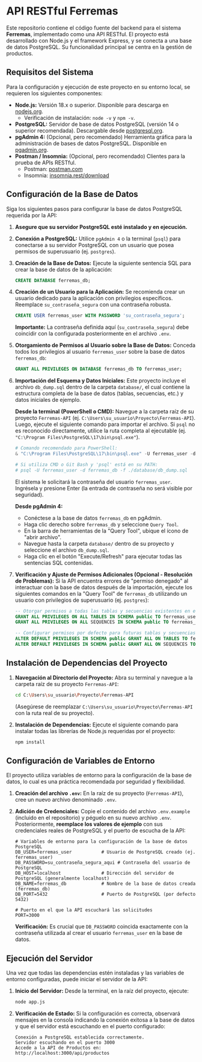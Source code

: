 # API RESTful Ferremas

Este repositorio contiene el código fuente del backend para el sistema **Ferremas**, implementado como una API RESTful. El proyecto está desarrollado con Node.js y el framework Express, y se conecta a una base de datos PostgreSQL. Su funcionalidad principal se centra en la gestión de productos.

## Requisitos del Sistema

Para la configuración y ejecución de este proyecto en su entorno local, se requieren los siguientes componentes:

* **Node.js:** Versión 18.x o superior. Disponible para descarga en [nodejs.org](https://nodejs.org/).
    * Verificación de instalación: `node -v` y `npm -v`.
* **PostgreSQL:** Servidor de base de datos PostgreSQL (versión 14 o superior recomendada). Descargable desde [postgresql.org](https://www.postgresql.org/download/).
* **pgAdmin 4:** (Opcional, pero recomendado) Herramienta gráfica para la administración de bases de datos PostgreSQL. Disponible en [pgadmin.org](https://www.pgadmin.org/download/).
* **Postman / Insomnia:** (Opcional, pero recomendado) Clientes para la prueba de APIs RESTful.
    * Postman: [postman.com](https://www.postman.com/downloads/)
    * Insomnia: [insomnia.rest/download](https://insomnia.rest/download)

## Configuración de la Base de Datos

Siga los siguientes pasos para configurar la base de datos PostgreSQL requerida por la API:

1.  **Asegure que su servidor PostgreSQL esté instalado y en ejecución.**

2.  **Conexión a PostgreSQL:**
    Utilice `pgAdmin 4` o la terminal (`psql`) para conectarse a su servidor PostgreSQL con un usuario que posea permisos de superusuario (ej. `postgres`).

3.  **Creación de la Base de Datos:**
    Ejecute la siguiente sentencia SQL para crear la base de datos de la aplicación:
    ```sql
    CREATE DATABASE ferremas_db;
    ```

4.  **Creación de un Usuario para la Aplicación:**
    Se recomienda crear un usuario dedicado para la aplicación con privilegios específicos. Reemplace `su_contraseña_segura` con una contraseña robusta.
    ```sql
    CREATE USER ferremas_user WITH PASSWORD 'su_contraseña_segura';
    ```
    **Importante:** La contraseña definida aquí (`su_contraseña_segura`) debe coincidir con la configurada posteriormente en el archivo `.env`.

5.  **Otorgamiento de Permisos al Usuario sobre la Base de Datos:**
    Conceda todos los privilegios al usuario `ferremas_user` sobre la base de datos `ferremas_db`:
    ```sql
    GRANT ALL PRIVILEGES ON DATABASE ferremas_db TO ferremas_user;
    ```

6.  **Importación del Esquema y Datos Iniciales:**
    Este proyecto incluye el archivo `db_dump.sql` dentro de la carpeta `database/`, el cual contiene la estructura completa de la base de datos (tablas, secuencias, etc.) y datos iniciales de ejemplo.

    **Desde la terminal (PowerShell o CMD):**
    Navegue a la carpeta raíz de su proyecto `Ferremas-API` (ej. `C:\Users\su_usuario\Proyecto\Ferremas-API`).
    Luego, ejecute el siguiente comando para importar el archivo. Si `psql` no es reconocido directamente, utilice la ruta completa al ejecutable (ej. `"C:\Program Files\PostgreSQL\17\bin\psql.exe"`).

    ```powershell
    # Comando recomendado para PowerShell:
    & "C:\Program Files\PostgreSQL\17\bin\psql.exe" -U ferremas_user -d ferremas_db -f ./database/db_dump.sql

    # Si utiliza CMD o Git Bash y 'psql' está en su PATH:
    # psql -U ferremas_user -d ferremas_db -f ./database/db_dump.sql
    ```
    El sistema le solicitará la contraseña del usuario `ferremas_user`. Ingrésela y presione Enter (la entrada de contraseña no será visible por seguridad).

    **Desde pgAdmin 4:**
    * Conéctese a la base de datos `ferremas_db` en pgAdmin.
    * Haga clic derecho sobre `ferremas_db` y seleccione `Query Tool`.
    * En la barra de herramientas de la "Query Tool", ubique el ícono de "abrir archivo".
    * Navegue hasta la carpeta `database/` dentro de su proyecto y seleccione el archivo `db_dump.sql`.
    * Haga clic en el botón "Execute/Refresh" para ejecutar todas las sentencias SQL contenidas.

7.  **Verificación y Ajuste de Permisos Adicionales (Opcional - Resolución de Problemas):**
    Si la API encuentra errores de "permiso denegado" al interactuar con la base de datos después de la importación, ejecute los siguientes comandos en la "Query Tool" de `ferremas_db` utilizando un usuario con privilegios de superusuario (ej. `postgres`):
    ```sql
    -- Otorgar permisos a todas las tablas y secuencias existentes en el esquema 'public'
    GRANT ALL PRIVILEGES ON ALL TABLES IN SCHEMA public TO ferremas_user;
    GRANT ALL PRIVILEGES ON ALL SEQUENCES IN SCHEMA public TO ferremas_user;

    -- Configurar permisos por defecto para futuras tablas y secuencias
    ALTER DEFAULT PRIVILEGES IN SCHEMA public GRANT ALL ON TABLES TO ferremas_user;
    ALTER DEFAULT PRIVILEGES IN SCHEMA public GRANT ALL ON SEQUENCES TO ferremas_user;
    ```

## Instalación de Dependencias del Proyecto

1.  **Navegación al Directorio del Proyecto:**
    Abra su terminal y navegue a la carpeta raíz de su proyecto `Ferremas-API`:
    ```bash
    cd C:\Users\su_usuario\Proyecto\Ferremas-API
    ```
    (Asegúrese de reemplazar `C:\Users\su_usuario\Proyecto\Ferremas-API` con la ruta real de su proyecto).

2.  **Instalación de Dependencias:**
    Ejecute el siguiente comando para instalar todas las librerías de Node.js requeridas por el proyecto:
    ```bash
    npm install
    ```

## Configuración de Variables de Entorno

El proyecto utiliza variables de entorno para la configuración de la base de datos, lo cual es una práctica recomendada por seguridad y flexibilidad.

1.  **Creación del archivo `.env`:**
    En la raíz de su proyecto (`Ferremas-API`), cree un nuevo archivo denominado `.env`.

2.  **Adición de Credenciales:**
    Copie el contenido del archivo `.env.example` (incluido en el repositorio) y péguelo en su nuevo archivo `.env`. Posteriormente, **reemplace los valores de ejemplo** con sus credenciales reales de PostgreSQL y el puerto de escucha de la API:

    ```env
    # Variables de entorno para la configuración de la base de datos PostgreSQL
    DB_USER=ferremas_user           # Usuario de PostgreSQL creado (ej. ferremas_user)
    DB_PASSWORD=su_contraseña_segura_aqui # Contraseña del usuario de PostgreSQL
    DB_HOST=localhost               # Dirección del servidor de PostgreSQL (generalmente localhost)
    DB_NAME=ferremas_db             # Nombre de la base de datos creada (ferremas_db)
    DB_PORT=5432                    # Puerto de PostgreSQL (por defecto 5432)

    # Puerto en el que la API escuchará las solicitudes
    PORT=3000
    ```
    **Verificación:** Es crucial que `DB_PASSWORD` coincida exactamente con la contraseña utilizada al crear el usuario `ferremas_user` en la base de datos.

## Ejecución del Servidor

Una vez que todas las dependencias estén instaladas y las variables de entorno configuradas, puede iniciar el servidor de la API:

1.  **Inicio del Servidor:**
    Desde la terminal, en la raíz del proyecto, ejecute:
    ```bash
    node app.js
    ```

2.  **Verificación de Estado:**
    Si la configuración es correcta, observará mensajes en la consola indicando la conexión exitosa a la base de datos y que el servidor está escuchando en el puerto configurado:
    ```
    Conexión a PostgreSQL establecida correctamente.
    Servidor escuchando en el puerto 3000
    Accede a la API de Productos en: http://localhost:3000/api/productos
    ```
